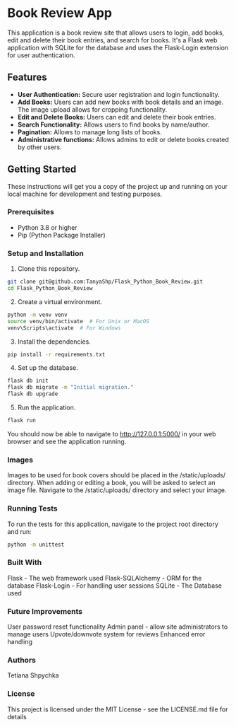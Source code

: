 # Book Review App

This application is a book review site that allows users to login, add books, edit and delete their book entries, and search for books. It's a Flask web application with SQLite for the database and uses the Flask-Login extension for user authentication.

## Features

- **User Authentication:** Secure user registration and login functionality.
- **Add Books:** Users can add new books with book details and an image. The image upload allows for cropping functionality.
- **Edit and Delete Books:** Users can edit and delete their book entries.
- **Search Functionality:** Allows users to find books by name/author.
- **Pagination:** Allows to manage long lists of books.
- **Administrative functions:** Allows admins to edit or delete books created by other users.

## Getting Started

These instructions will get you a copy of the project up and running on your local machine for development and testing purposes.

### Prerequisites

- Python 3.8 or higher
- Pip (Python Package Installer)

### Setup and Installation

1. Clone this repository.
```bash
git clone git@github.com:TanyaShp/Flask_Python_Book_Review.git
cd Flask_Python_Book_Review
```

2. Create a virtual environment.
```bash
python -m venv venv
source venv/bin/activate  # For Unix or MacOS
venv\Scripts\activate  # For Windows
```

3. Install the dependencies.
```bash
pip install -r requirements.txt
```

4. Set up the database.
```bash
flask db init
flask db migrate -m "Initial migration."
flask db upgrade
```

5. Run the application.
```bash
flask run
```

You should now be able to navigate to http://127.0.0.1:5000/ in your web browser and see the application running.

### Images
Images to be used for book covers should be placed in the /static/uploads/ directory. When adding or editing a book, you will be asked to select an image file. Navigate to the /static/uploads/ directory and select your image.

### Running Tests
To run the tests for this application, navigate to the project root directory and run:

```bash
python -m unittest
```

### Built With
Flask - The web framework used
Flask-SQLAlchemy - ORM for the database
Flask-Login - For handling user sessions
SQLite - The Database used

### Future Improvements
User password reset functionality
Admin panel - allow site administrators to manage users
Upvote/downvote system for reviews
Enhanced error handling

### Authors
Tetiana Shpychka

### License
This project is licensed under the MIT License - see the LICENSE.md file for details